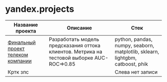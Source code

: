 # yandex.projects


|Название проекта|Описание|Стек|
|-|--------|---|
| [Финальный проект телеком компании](https://github.com/AfanasiyFoma/yandex.projects/blob/main/%D0%BE%D1%82%D1%82%D0%BE%D0%BA%20%D0%BA%D0%BB%D0%B8%D0%B5%D0%BD%D1%82%D0%BE%D0%B2.ipynb)|Разработать модель предсказания оттока клиентов. Метрика на тестовой выборке AUC-ROC=>0.85|python, pandas, numpy, seaborn, matplotlib, sklearn, lightgbm, catboost, phik|
|Кртк зпс| |Слева нет записи|
